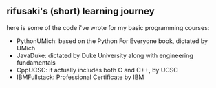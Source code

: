 ## rifusaki's (short) learning journey

here is some of the code i've wrote for my basic programming courses:

- PythonUMich: based on the Python For Everyone book, dictated by UMich
- JavaDuke: dictated by Duke University along with engineering fundamentals
- CppUCSC: it actually includes both C and C++, by UCSC
- IBMFullstack: Professional Certificate by IBM
